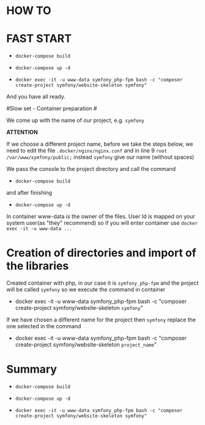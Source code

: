 HOW TO
==================================

# FAST START #

* `docker-compose build`

* `docker-compose up -d`

* `docker exec -it -u www-data symfony_php-fpm bash -c "composer create-project symfony/website-skeleton symfony"`

And you have all ready.


#Slow set - Container preparation #

We come up with the name of our project, e.g. `symfony`

**ATTENTION**

If we choose a different project name, before we take the steps below, we need to edit the file `.docker/nginx/nginx.conf`
and in line 9 `root /var/www/symfony/public;` instead `symfony` give our name (without spaces)

We pass the console to the project directory and call the command

* `docker-compose build`

and after finishing

* `docker-compose up -d`

In container www-data is the owner of the files. User Id is mapped on your system user(as "they" recommend)
so if you will enter container use `docker exec -it -u www-data ...`

# Creation of directories and import of the libraries #

Created container with php, in our case it is `symfony_php-fpm`
and the project will be called `symfony` so we execute the command in container

* docker exec -it -u www-data symfony_php-fpm bash -c "composer create-project symfony/website-skeleton `symfony`"

If we have chosen a different name for the project then `symfony` replace the one selected in the command

* docker exec -it -u www-data symfony_php-fpm bash -c "composer create-project symfony/website-skeleton `project_name`"

# Summary #

* `docker-compose build`

* `docker-compose up -d`

* `docker exec -it -u www-data symfony_php-fpm bash -c "composer create-project symfony/website-skeleton symfony"`
